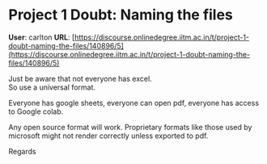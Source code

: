# Project 1 Doubt: Naming the files

**User**: carlton
**URL**: [https://discourse.onlinedegree.iitm.ac.in/t/project-1-doubt-naming-the-files/140896/5](https://discourse.onlinedegree.iitm.ac.in/t/project-1-doubt-naming-the-files/140896/5)

Just be aware that not everyone has excel.  
So use a universal format.

Everyone has google sheets, everyone can open pdf, everyone has access to Google colab.

Any open source format will work. Proprietary formats like those used by microsoft might not render correctly unless exported to pdf.

Regards
